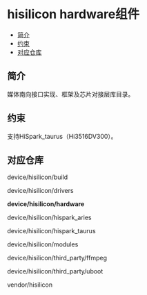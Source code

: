 # hisilicon hardware组件<a name="ZH-CN_TOPIC_0000001130361109"></a>

-   [简介](#section469617221261)
-   [约束](#section12212842173518)
-   [对应仓库](#section641143415335)

## 简介<a name="section469617221261"></a>

媒体南向接口实现、框架及芯片对接层库目录。

## 约束<a name="section12212842173518"></a>

支持HiSpark\_taurus（Hi3516DV300）。

## 对应仓库<a name="section641143415335"></a>

device/hisilicon/build

device/hisilicon/drivers

**device/hisilicon/hardware**

device/hisilicon/hispark\_aries

device/hisilicon/hispark\_taurus

device/hisilicon/modules

device/hisilicon/third\_party/ffmpeg

device/hisilicon/third\_party/uboot

vendor/hisilicon


